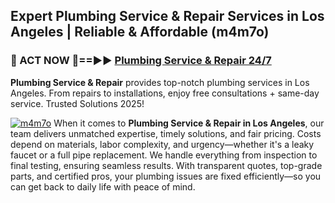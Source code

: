 ## Expert Plumbing Service & Repair Services in Los Angeles | Reliable & Affordable (m4m7o)  

<h3>🚿 ACT NOW 🌟==►► <a href="https://tinyurl.com/2ne6vx2x" rel="nofollow">Plumbing Service & Repair 24/7</a></h3>

**Plumbing Service & Repair** provides top-notch plumbing services in Los Angeles. From repairs to installations, enjoy free consultations + same-day service. Trusted Solutions 2025!

[![m4m7o](https://i.imgur.com/4PFF4AK.jpeg)](https://tinyurl.com/2ne6vx2x)
When it comes to **Plumbing Service & Repair in Los Angeles**, our team delivers unmatched expertise, timely solutions, and fair pricing. Costs depend on materials, labor complexity, and urgency—whether it's a leaky faucet or a full pipe replacement. We handle everything from inspection to final testing, ensuring seamless results. With transparent quotes, top-grade parts, and certified pros, your plumbing issues are fixed efficiently—so you can get back to daily life with peace of mind.
